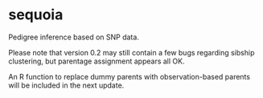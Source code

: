 # sequoia
Pedigree inference based on SNP data.

Please note that version 0.2 may still contain a few bugs regarding sibship clustering, but parentage assignment appears all OK.

An R function to replace dummy parents with observation-based parents will be included in the next update.
